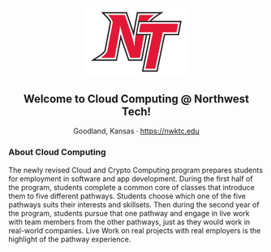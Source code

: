 <div align=center>
  <img src="Logo.png" alt="Logo" width=200>
  <h2>Welcome to Cloud Computing @ Northwest Tech!</h2>
  <p>
    Goodland, Kansas ·
    <a href="https://nwktc.edu">https://nwktc.edu</a>
  </p>
</div>

<div align=left>
  <h3>About Cloud Computing</h3>
  <p>The newly revised Cloud and Crypto Computing program prepares students for employment in software and app development. During the first half of the program, students complete a common core of classes that introduce them to five different pathways.  Students choose which one of the five pathways suits their interests and skillsets. Then during the second year of the program, students pursue that one pathway and engage in live work with team members from the other pathways, just as they would work in real-world companies. Live Work on real projects with real employers is the highlight of the pathway experience.</p>
  <h3></h3>
</div>

